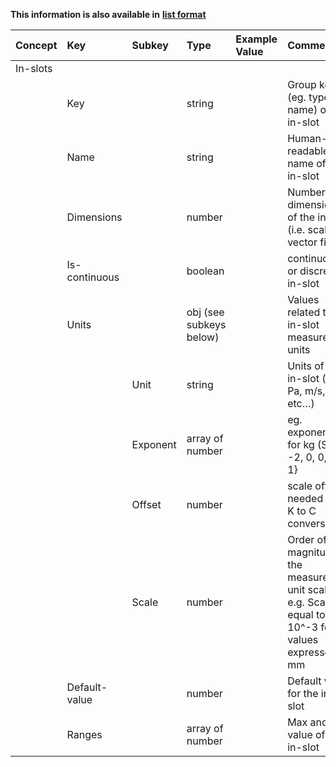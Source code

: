 
<style>
  .md-content__button {
    display: none;
  }
</style>

**This information is also available in** **[list format](/attributes/in-slots/)**

| Concept   | Key           | Subkey   | Type                    | Example Value   | Comment                                                                                                  | Condition   |
|:----------|:--------------|:---------|:------------------------|:----------------|:---------------------------------------------------------------------------------------------------------|:------------|
| In-slots  |               |          |                         |                 |                                                                                                          |             |
|           | Key           |          | string                  |                 | Group key (eg. type and name) of the in-slot                                                             | optional    |
|           | Name          |          | string                  |                 | Human-readable name of the in-slot                                                                       | optional    |
|           | Dimensions    |          | number                  |                 | Number of dimensions of the in-slot (i.e. scalar, vector field)                                          | optional    |
|           | Is-continuous |          | boolean                 |                 | continuous or discreet in-slot                                                                           | optional    |
|           | Units         |          | obj (see subkeys below) |                 | Values related to the in-slot measurement units                                                          | optional    |
|           |               | Unit     | string                  |                 | Units of the in-slot (e.g Pa, m/s, etc…)                                                                 | optional    |
|           |               | Exponent | array of number         |                 | eg. exponents for kg (SI) {1, -2, 0, 0, 0, 0, 1}                                                         | optional    |
|           |               | Offset   | number                  |                 | scale offset if needed (e.g. K to C conversion)                                                          | optional    |
|           |               | Scale    | number                  |                 | Order of magnitude of the measurement unit scale e.g. Scale is equal to 10^-3 for values expressed in mm | optional    |
|           | Default-value |          | number                  |                 | Default value for the in-slot                                                                            | optional    |
|           | Ranges        |          | array of number         |                 | Max and min value of the in-slot                                                                         | optional    |